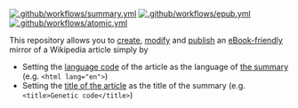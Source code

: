[![.github/workflows/summary.yml](../../actions/workflows/summary.yml/badge.svg)](../../actions/workflows/summary.yml)
[![.github/workflows/epub.yml](../../actions/workflows/epub.yml/badge.svg)](../../actions/workflows/epub.yml)
[![.github/workflows/atomic.yml](../../actions/workflows/atomic.yml/badge.svg)](../../actions/workflows/atomic.yml)

This repository allows you to [create](), [modify]() and [publish]() an [eBook-friendly]() mirror of a Wikipedia article simply by
* Setting the [language code](https://ebookipedia.github.io/lang) of the article as the language of [the summary](../../tree/main/editable/summary.html) (e.g. `<html lang="en">`)
* Setting the [title of the article]() as the title of the summary (e.g. `<title>Genetic code</title>`)
